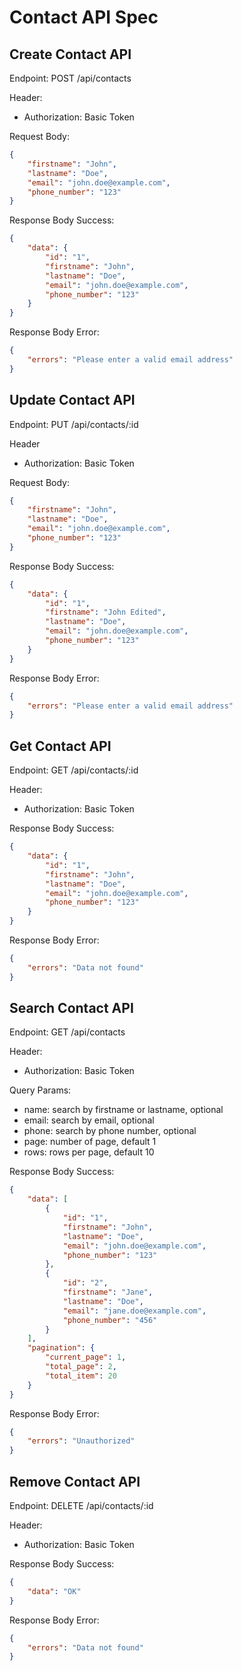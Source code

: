 # Contact API Spec

## Create Contact API
Endpoint: POST /api/contacts

Header:
- Authorization: Basic Token

Request Body:
```json
{
    "firstname": "John",
    "lastname": "Doe",
    "email": "john.doe@example.com",
    "phone_number": "123"
}
```

Response Body Success:
```json
{
    "data": {
        "id": "1",
        "firstname": "John",
        "lastname": "Doe",
        "email": "john.doe@example.com",
        "phone_number": "123"
    }
}
```

Response Body Error:
```json
{
    "errors": "Please enter a valid email address"
}
```

## Update Contact API
Endpoint: PUT /api/contacts/:id

Header
- Authorization: Basic Token

Request Body:
```json
{
    "firstname": "John",
    "lastname": "Doe",
    "email": "john.doe@example.com",
    "phone_number": "123"
}
```

Response Body Success:
```json
{
    "data": {
        "id": "1",
        "firstname": "John Edited",
        "lastname": "Doe",
        "email": "john.doe@example.com",
        "phone_number": "123"
    }
}
```

Response Body Error:
```json
{
    "errors": "Please enter a valid email address"
}
```

## Get Contact API
Endpoint: GET /api/contacts/:id

Header:
- Authorization: Basic Token

Response Body Success:
```json
{
    "data": {
        "id": "1",
        "firstname": "John",
        "lastname": "Doe",
        "email": "john.doe@example.com",
        "phone_number": "123"
    }
}
```

Response Body Error:
```json
{
    "errors": "Data not found"
}
```

## Search Contact API
Endpoint: GET /api/contacts

Header:
- Authorization: Basic Token

Query Params:
- name: search by firstname or lastname, optional
- email: search by email, optional
- phone: search by phone number, optional
- page: number of page, default 1
- rows: rows per page, default 10

Response Body Success:
```json
{
    "data": [
        {
            "id": "1",
            "firstname": "John",
            "lastname": "Doe",
            "email": "john.doe@example.com",
            "phone_number": "123"
        },
        {
            "id": "2",
            "firstname": "Jane",
            "lastname": "Doe",
            "email": "jane.doe@example.com",
            "phone_number": "456"
        }
    ],
    "pagination": {
        "current_page": 1,
        "total_page": 2,
        "total_item": 20
    }
}
```

Response Body Error:
```json
{
    "errors": "Unauthorized"
}
```

## Remove Contact API

Endpoint: DELETE /api/contacts/:id

Header:
- Authorization: Basic Token

Response Body Success:
```json
{
    "data": "OK"
}
```

Response Body Error:
```json
{
    "errors": "Data not found"
}
```